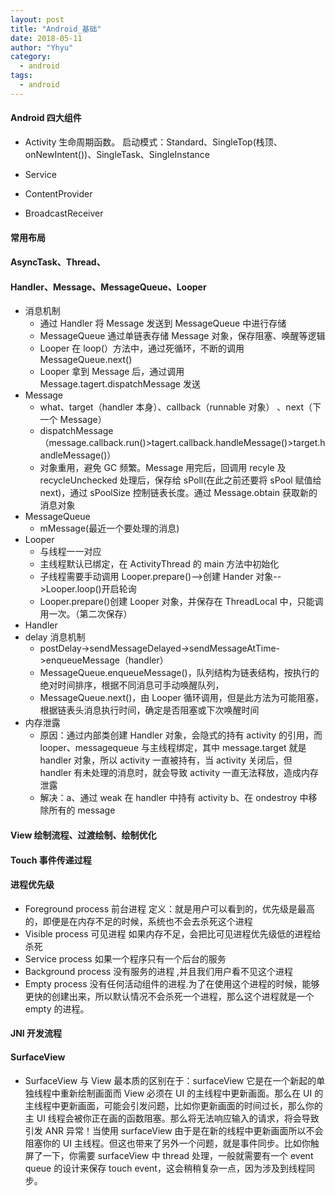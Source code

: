 ```yaml
---
layout: post
title: "Android_基础"
date: 2018-05-11
author: "Yhyu"
category:
  - android
tags:
  - android
---
```


#### Android 四大组件

- Activity
  生命周期函数。
  启动模式：Standard、SingleTop(栈顶、onNewIntent())、SingleTask、SingleInstance

- Service
- ContentProvider
- BroadcastReceiver

#### 常用布局

#### AsyncTask、Thread、

#### Handler、Message、MessageQueue、Looper

- 消息机制
  - 通过 Handler 将 Message 发送到 MessageQueue 中进行存储
  - MessageQueue 通过单链表存储 Message 对象，保存阻塞、唤醒等逻辑
  - Looper 在 loop(）方法中，通过死循环，不断的调用 MessageQueue.next()
  - Looper 拿到 Message 后，通过调用 Message.tagert.dispatchMessage 发送
- Message
  - what、target（handler 本身）、callback（runnable 对象） 、next（下一个 Message）
  - dispatchMessage（message.callback.run()>tagert.callback.handleMessage()>target.handleMessage()）
  - 对象重用，避免 GC 频繁。Message 用完后，回调用 recyle 及 recycleUnchecked 处理后，保存给 sPoll(在此之前还要将 sPool 赋值给 next)，通过 sPoolSize 控制链表长度。通过 Message.obtain 获取新的消息对象
- MessageQueue
  - mMessage(最近一个要处理的消息)
- Looper
  - 与线程一一对应
  - 主线程默认已绑定，在 ActivityThread 的 main 方法中初始化
  - 子线程需要手动调用 Looper.prepare()-->创建 Hander 对象-->Looper.loop()开启轮询
  - Looper.prepare()创建 Looper 对象，并保存在 ThreadLocal 中，只能调用一次。（第二次保存）
- Handler
- delay 消息机制
  - postDelay->sendMessageDelayed->sendMessageAtTime->enqueueMessage（handler）
  - MessageQueue.enqueueMessage()，队列结构为链表结构，按执行的绝对时间排序，根据不同消息可手动唤醒队列，
  - MessageQueue.next()，由 Looper 循环调用，但是此方法为可能阻塞，根据链表头消息执行时间，确定是否阻塞或下次唤醒时间
- 内存泄露
  - 原因：通过内部类创建 Handler 对象，会隐式的持有 activity 的引用，而 looper、messagequeue 与主线程绑定，其中 message.target 就是 handler 对象，所以 activity 一直被持有，当 activity 关闭后，但 handler 有未处理的消息时，就会导致 activity 一直无法释放，造成内存泄露
  - 解决：a、通过 weak 在 handler 中持有 activity b、在 ondestroy 中移除所有的 message

#### View 绘制流程、过渡绘制、绘制优化

#### Touch 事件传递过程

#### 进程优先级

- Foreground process 前台进程 定义：就是用户可以看到的，优先级是最高的，即便是在内存不足的时候，系统也不会去杀死这个进程
- Visible process 可见进程 如果内存不足，会把比可见进程优先级低的进程给杀死
- Service process 如果一个程序只有一个后台的服务
- Background process 没有服务的进程 ,并且我们用户看不见这个进程
- Empty process 没有任何活动组件的进程.为了在使用这个进程的时候，能够更快的创建出来，所以默认情况不会杀死一个进程，那么这个进程就是一个 empty 的进程。

#### JNI 开发流程

#### SurfaceView

- SurfaceView 与 View 最本质的区别在于：surfaceView 它是在一个新起的单独线程中重新绘制画面而 View 必须在 UI 的主线程中更新画面。那么在 UI 的主线程中更新画面，可能会引发问题，比如你更新画面的时间过长，那么你的主 UI 线程会被你正在画的函数阻塞。那么将无法响应输入的请求，将会导致引发 ANR 异常！当使用 surfaceView 由于是在新的线程中更新画面所以不会阻塞你的 UI 主线程。但这也带来了另外一个问题，就是事件同步。比如你触屏了一下，你需要 surfaceView 中 thread 处理，一般就需要有一个 event queue 的设计来保存 touch event，这会稍稍复杂一点，因为涉及到线程同步。
